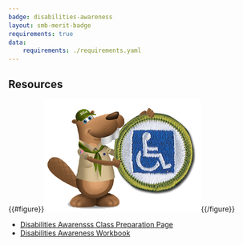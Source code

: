```yaml
---
badge: disabilities-awareness
layout: smb-merit-badge
requirements: true
data:
    requirements: ./requirements.yaml
---
```


## Resources

{{#figure}}<img src="disabilities-awareness-bucky.jpg" class="W(100%)" />{{/figure}}
* [Disabilities Awarensss Class Preparation Page](disabilities-awareness-cpp.pdf)
* [Disabilities Awareness Workbook](disabilities-awareness-workbook.pdf)
